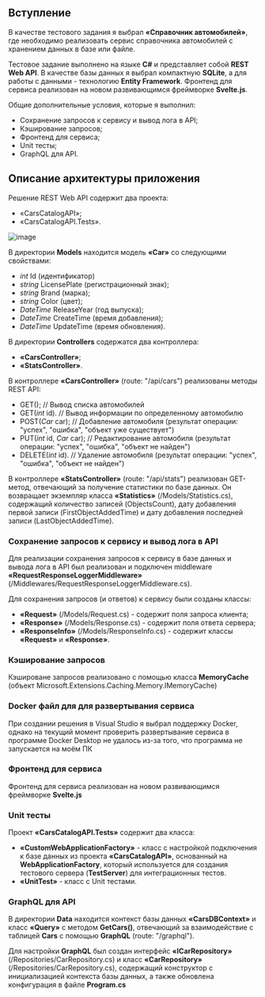 ## Вступление
В качестве тестового задания я выбрал **«Справочник автомобилей»**, где необходимо реализовать сервис справочника автомобилей с хранением данных в базе или файле.

Тестовое задание выполнено на языке **C#** и представляет собой **REST Web API**. В качестве базы данных я выбрал компактную **SQLite**, а для работы с данными - технологию **Entity Framework**.
Фронтенд для сервиса реализован на новом развивающимся фреймворке **Svelte.js**.

Общие дополнительные условия, которые я выполнил:
- Сохранение запросов к сервису и вывод лога в API;
- Кэширование запросов;
- Фронтенд для сервиса;
- Unit тесты;
- GraphQL для API.

## Описание архитектуры приложения

Решение REST Web API содержит два проекта:
- «CarsCatalogAPI»;
- «CarsCatalogAPI.Tests».

![image](https://user-images.githubusercontent.com/56552046/215064665-dd681106-7fdf-4d2b-8fcc-4e4f0b4c9c5b.png)

В директории **Models** находится модель **«Car»** со следующими свойствами:
- *int* Id (идентификатор)
- *string* LicensePlate (регистрационный знак);
- *string* Brand (марка);
- *string* Color (цвет);
- *DateTime* ReleaseYear (год выпуска);
- *DateTime* CreateTime (время добавления);
- *DateTime* UpdateTime (время обновления).

В директории **Controllers** содержатся два контроллера:
- **«CarsController»**;
- **«StatsController»**.

В контроллере **«CarsController»** (route: "/api/cars") реализованы методы REST API:
- GET(); // Вывод списка автомобилей
- GET(*int* id). // Вывод информации по определенному автомобилю
- POST(*Car* car); // Добавление автомобиля (результат операции: "успех", "ошибка", "объект уже существует")
- PUT(*int* id, *Car* car); // Редактирование автомобиля (результат операции: "успех", "ошибка", "объект не найден")
- DELETE(*int* id). // Удаление автомобиля (результат операции: "успех", "ошибка", "объект не найден")

В контроллере **«StatsController»** (route: "/api/stats") реализован GET-метод, отвечающий за получение статистики по базе данных. Он возвращает экземпляр класса **«Statistics»** (/Models/Statistics.cs), содержащий количество записей (ObjectsCount), дату добавления первой записи (FirstObjectAddedTime) и дату добавления последней записи (LastObjectAddedTime).

### Сохранение запросов к сервису и вывод лога в API

Для реализации сохранения запросов к сервису в базе данных и вывода лога в API был реализован и подключен middleware **«RequestResponseLoggerMiddleware»** (/Middlewares/RequestResponseLoggerMiddleware.cs). 

Для сохранения запросов (и ответов) к сервису были созданы классы:
- **«Request»** (/Models/Request.cs) - содержит поля запроса клиента;
- **«Response»** (/Models/Response.cs) - содержит поля ответа сервера;
- **«ResponseInfo»** (/Models/ResponseInfo.cs) - содержит классы **«Request»** и **«Response»**.

### Кэширование запросов

Кэшироване запросов реализовано с помощью класса **MemoryCache** (объект Microsoft.Extensions.Caching.Memory.IMemoryCache)

### Docker файл для для развертывания сервиса

При создании решения в Visual Studio я выбрал поддержку Docker, однако на текущий момент проверить развертывание сервиса в программе Docker Desktop не удалось из-за того, что программа не запускается на моём ПК

### Фронтенд для сервиса

Фронтенд для сервиса реализован на новом развивающимся фреймворке **Svelte.js**

### Unit тесты

Проект **«CarsCatalogAPI.Tests»** содержит два класса:
- **«CustomWebApplicationFactory»** - класс с настройкой подключения к базе данных из проекта **«CarsCatalogAPI»**, основанный на **WebApplicationFactory<TEntryPoint>**, который используется для создания тестового сервера (**TestServer**) для интеграционных тестов.
- **«UnitTest»** -  класс с Unit тестами.

### GraphQL для API

В директории **Data** находится контекст базы данных **«CarsDBContext»** и класс **«Query»** с методом **GetCars()**, 
отвечающий за взаимодействие с таблицей **Cars** с помощью **GraphQL** (route: "/graphql").

Для настройки **GraphQL** был создан интерфейс **«ICarRepository»** (/Repositories/CarRepository.cs) и класс **«CarRepository»** (/Repositories/CarRepository.cs), содержащий конструктор с инициализацией контекста базы данных, а также обновлена конфигурация в файле **Program.cs**
